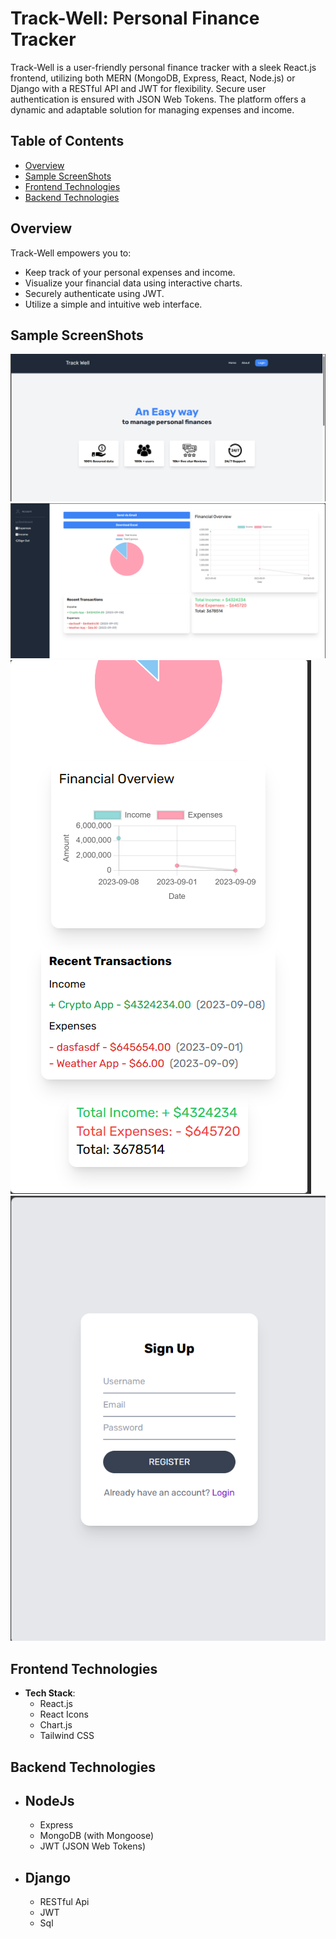 # Track-Well: Personal Finance Tracker

Track-Well is a user-friendly personal finance tracker with a sleek React.js frontend, utilizing both MERN (MongoDB, Express, React, Node.js) or Django with a RESTful API and JWT for flexibility. Secure user authentication is ensured with JSON Web Tokens. The platform offers a dynamic and adaptable solution for managing expenses and income.

## Table of Contents

- [Overview](#overview)
- [Sample ScreenShots](#sample-screenshots)
- [Frontend Technologies](#frontend-technologies)
- [Backend Technologies](#backend-technologies)

## Overview

Track-Well empowers you to:

- Keep track of your personal expenses and income.
- Visualize your financial data using interactive charts.
- Securely authenticate using JWT.
- Utilize a simple and intuitive web interface.

## Sample ScreenShots
![LandingPage](https://github.com/dezaerus/Track-well/blob/main/pics/Screenshot%20(23).png?raw=true)
![DashBoardPage](https://github.com/dezaerus/Track-well/blob/main/pics/Screenshot%20(26).png?raw=true)
![MobileView](https://github.com/dezaerus/Track-well/blob/main/pics/Screenshot%20(29).png?raw=true)
![MobileView](https://github.com/dezaerus/Track-well/blob/main/pics/Screenshot%20(25).png?raw=true)

## Frontend Technologies

- **Tech Stack**:
  - React.js
  - React Icons
  - Chart.js
  - Tailwind CSS
    
## Backend Technologies

- ## NodeJs
  - Express
  - MongoDB (with Mongoose)
  - JWT (JSON Web Tokens)
- ## Django
  - RESTful Api
  - JWT
  - Sql
